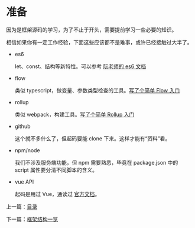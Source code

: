 <!-- vue_learn--准备工作 -->

# 准备

因为是框架源码的学习，为了不止于开头，需要提前学习一些必要的知识。

相信如果你有一定工作经验，下面这些应该都不是难事，或许已经接触过大半了。

-   es6

    let、const、结构等新特性。可以参考 [阮老师的 es6 文档](http://es6.ruanyifeng.com)

-   flow

    类似 typescript，做变量、参数类型检查的工具。[写了个简单 Flow 入门](https://eminoda.github.io/2018/12/12/flow-quickstart/)

-   rollup

    类似 webpack，构建工具。[写了个简单 Rollup 入门](https://eminoda.github.io/2018/12/11/rollup-quickstart/)

-   github

    这个就不多什么了，但起码要能 clone 下来。这样才能有“资料”看。

-   npm/node

    我们不涉及服务端功能，但 npm 需要熟悉，毕竟在 package.json 中的 script 属性要分清不同脚本的含义。

-   vue API

    起码是用过 Vue，通读过 [官方文档](https://cn.vuejs.org/v2)。

上一篇：[目录](./vue_learn_1_catalog.md)

下一篇：[框架结构一览](./vue_learn_3_frame.md)
